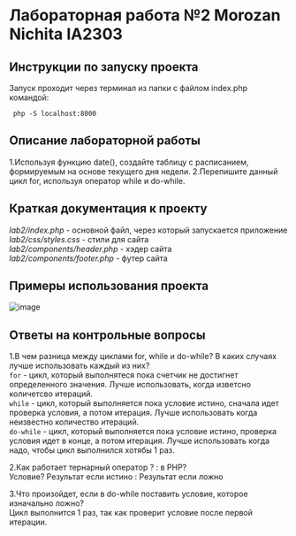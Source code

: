 # Лабораторная работа №2 Morozan Nichita IA2303

## Инструкции по запуску проекта

Запуск проходит через терминал из папки с файлом index.php командой:  

` php -S localhost:8000`

## Описание лабораторной работы
  1.Используя функцию date(), создайте таблицу с расписанием, формируемым на основе текущего дня недели.
  2.Перепишите данный цикл for, используя оператор while и do-while.

## Краткая документация к проекту

  *lab2/index.php* - основной файл, через который запускается приложение  
  *lab2/css/styles.css* - стили для сайта  
  *lab2/components/header.php* - хэдер сайта  
  *lab2/components/footer.php* - футер сайта  

## Примеры использования проекта 

![image](https://github.com/user-attachments/assets/f6f1e18e-4bf7-4c59-bb94-7c8f82c6603b)


  
## Ответы на контрольные вопросы

  1.В чем разница между циклами for, while и do-while? В каких случаях лучше использовать каждый из них?  
   `for` -  цикл, который выполнятеся пока счетчик не достигнет определенного значения. Лучше использовать, когда изветсно количетсво итераций.  
   `while` -  цикл, который выполняется пока условие истино, сначала идет проверка условия, а потом итерация. Лучше использовать когда неизвестно количество итераций.  
   `do-while` -  цикл, который выполняется пока условие истино, проверка условия идет в конце, а потом итерация. Лучше использовать когда надо, чтобы цикл выполнился хотябы 1 раз.  
    
  2.Как работает тернарный оператор ? : в PHP?  
    Условие? Результат если истино : Результат если ложно
    
  3.Что произойдет, если в do-while поставить условие, которое изначально ложно?  
   Цикл выполнится 1 раз, так как проверит условие после первой итерации.

